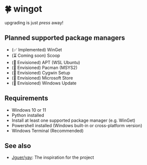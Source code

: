 # 🍀 wingot

upgrading is just *press* away!

## Planned supported package managers

- (✅ Implemented) WinGet
- (⏳ Coming soon) Scoop
- (💭 Envisioned) APT (WSL Ubuntu)
- (💭 Envisioned) Pacman (MSYS2)
- (💭 Envisioned) Cygwin Setup
- (💭 Envisioned) Microsoft Store
- (💭 Envisioned) Windows Update

## Requirements

- Windows 10 or 11
- Python installed
- Install at least one supported package manager (e.g. WinGet)
- Powershell installed (Windows built-in or cross-platform version)
- Windows Terminal (Recommended)

## See also

- [Jguer/yay](https://github.com/Jguer/yay): The inspiration for the project